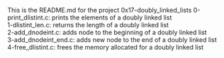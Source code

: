 This is the README.md for the project 0x17-doubly_linked_lists
0-print_dlistint.c: prints the elements of a doubly linked list   
1-dlistint_len.c: returns the length of a doubly linked list    
2-add_dnodeint.c: adds node to the beginning of a doubly linked list    
3-add_dnodeint_end.c: adds new node to the end of a doubly linked list   
4-free_dlistint.c: frees the memory allocated for a doubly linked list    
